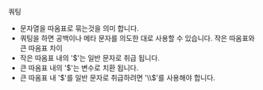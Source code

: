 쿼팅
- 문자열을 따옴표로 묶는것을 의미 합니다.
- 쿼팅을 하면 공백이나 메타 문자를 의도한 대로 사용할 수 있습니다.
작은 따옴표와 큰 따옴표 차이
- 작은 따옴표 내의 '$'는 일반 문자로 취급 됩니다.
- 큰 따옴표 내의 '$'는 변수로 치환 됩니다.
- 큰 따옴표 내 '$'를 일반 문자로 취급하려면 '\\$'를 사용해야 합니다.